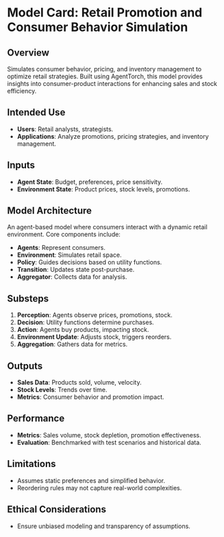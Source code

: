
# Model Card: Retail Promotion and Consumer Behavior Simulation

## Overview
Simulates consumer behavior, pricing, and inventory management to optimize retail strategies. Built using AgentTorch, this model provides insights into consumer-product interactions for enhancing sales and stock efficiency.

## Intended Use
- **Users**: Retail analysts, strategists.
- **Applications**: Analyze promotions, pricing strategies, and inventory management.

## Inputs
- **Agent State**: Budget, preferences, price sensitivity.
- **Environment State**: Product prices, stock levels, promotions.

## Model Architecture
An agent-based model where consumers interact with a dynamic retail environment. Core components include:
- **Agents**: Represent consumers.
- **Environment**: Simulates retail space.
- **Policy**: Guides decisions based on utility functions.
- **Transition**: Updates state post-purchase.
- **Aggregator**: Collects data for analysis.

## Substeps
1. **Perception**: Agents observe prices, promotions, stock.
2. **Decision**: Utility functions determine purchases.
3. **Action**: Agents buy products, impacting stock.
4. **Environment Update**: Adjusts stock, triggers reorders.
5. **Aggregation**: Gathers data for metrics.

## Outputs
- **Sales Data**: Products sold, volume, velocity.
- **Stock Levels**: Trends over time.
- **Metrics**: Consumer behavior and promotion impact.

## Performance
- **Metrics**: Sales volume, stock depletion, promotion effectiveness.
- **Evaluation**: Benchmarked with test scenarios and historical data.

## Limitations
- Assumes static preferences and simplified behavior.
- Reordering rules may not capture real-world complexities.

## Ethical Considerations
- Ensure unbiased modeling and transparency of assumptions.
